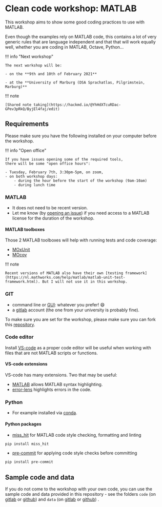 # Clean code workshop: MATLAB

This workshop aims to show some good coding practices to use with MATLAB.

Even though the examples rely on MATLAB code,
this contains a lot of very generic rules that are language independent
and that that will work equally well,
whether you are coding in MATLAB, Octave, Python...

!!! info "Next workshop"

    The next workshop will be:

    - on the **9th and 10th of February 2021**

    - at the **University of Marburg (DSA Sprachatlas, Pilgrimstein, Marburg)**

!!! note

    [Shared note taking](https://hackmd.io/@YhHdXTcuRDac-GPev3pRkQ/ByjEl4faj/edit)

## Requirements

Please make sure you have the following installed on your computer before the
workshop.

!!! info "Open office"

    If you have issues opening some of the required tools,
    there will be some "open office hours":

    - Tuesday, February 7th, 3:30pm-5pm, on zoom,
    - on both workshop days:
        - during the hour before the start of the workshop (9am-10am)
        - during lunch time

### MATLAB

- It does not need to be recent version.
- Let me know (by
  [opening an issue](https://github.com/Remi-Gau/matlab_clean_code_workshop/issues/new))
  if you need access to a MATLAB license for the duration of the workshop.

#### MATLAB toolboxes

Those 2 MATLAB toolboxes will help with running tests and code coverage:

- [MOxUnit](https://github.com/MOxUnit/MOxUnit)
- [MOcov](https://github.com/MOcov/MOcov)

!!! note

    Recent versions of MATLAB also have their own [testing framework](https://nl.mathworks.com/help/matlab/matlab-unit-test-framework.html). But I will not use it in this workshop.

### GIT

- command line or [GUI](https://git-scm.com/downloads/guis): whatever you
  prefer! 😄
- a [gitlab](https://gitlab.com/) account (the one from your university is
  probably fine).

To make sure you are set for the workshop, please make sure you can fork this
[repository](https://gitlab.com/Remi-Gau/matlab_clean_code_workshop).

### Code editor

Install [VS-code](https://code.visualstudio.com/) as a proper code editor will
be useful when working with files that are not MATLAB scripts or functions.

#### VS-code extensions

VS-code has many extensions. Two that may be useful:

- [MATLAB](https://marketplace.visualstudio.com/items?itemName=Gimly81.matlab)
  allows MATLAB syntax highlighting.
- [error-lens](https://marketplace.visualstudio.com/items?itemName=usernamehw.errorlens)
  highlights errors in the code.

### Python

- For example installed via
  [conda](https://docs.conda.io/en/latest/miniconda.html#system-requirements).

#### Python packages

- [miss_hit](https://misshit.org/download.html) for MATLAB code style checking,
  formatting and linting

```bash
pip install miss_hit
```

- [pre-commit](https://pre-commit.com/#installation) for applying code style
  checks before committing

```bash
pip install pre-commit
```

## Sample code and data

If you do not come to the workshop with your own code, you can use the sample
code and data provided in this repository - see the folders
`code`
(on [gitlab](https://gitlab.com/Remi-Gau/matlab_clean_code_workshop/-/tree/main/code)
or [github](https://github.com/Remi-Gau/matlab_clean_code_workshop/tree/main/code))
and `data`
(on [gitlab](https://gitlab.com/Remi-Gau/matlab_clean_code_workshop/-/tree/main/data)
or [github](https://github.com/Remi-Gau/matlab_clean_code_workshop/tree/main/data)) .
